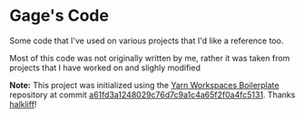 # Gage's Code

Some code that I've used on various projects that I'd like a reference too.

Most of this code was not originally written by me, rather it was taken from
projects that I have worked on and slighly modified

**Note:** This project was initialized using the [Yarn Workspaces Boilerplate](https://github.com/halkliff/yarn-workspaces-boilerplate) repository at commit [a61fd3a1248029c76d7c9a1c4a65f2f0a4fc5131](https://github.com/halkliff/yarn-workspaces-boilerplate/tree/a61fd3a1248029c76d7c9a1c4a65f2f0a4fc5131). Thanks [halkliff](https://github.com/halkliff)!
